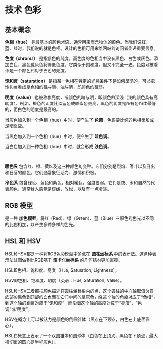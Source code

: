 # 技术 色彩

## 基本概念

**色相（hue）** 是最基本的颜色术语、通常用来表示物体的颜色。当我们说红、蓝、绿时，我们说的就是色相。设计的色相可用来给网站的访问者传递重要信息。

**色度（chroma）** 是指颜色的纯度。高色度的色相当中没有黑色、白色或灰色。添加白色、黑色或灰色将降低色度。它类似于饱和度，但又不完全一致。色度可被看作是一个颜色相对于白色的亮度。

**饱和度（saturation）** 是指某一色相在特定的光照条件下是如何呈现的。可以把饱和度看成是色相的强与弱、浊与清，即颜色的强弱。

**明度（value）** 也被称作亮度，指颜色的暗与明，即颜色的深浅（浅的颜色具有高明度）。例如，橙色的明度比深蓝色或暗紫色更高。黑色的明度是所有色相中最低的，而白色的明度是最高的。

当灰色加入到一个色相（hue）中时，便产生了 **色调**，色调要比纯的色相柔和或是暗淡些。

当黑色加入到一个色相（hue）中时，便产生了 **暗色调**。

当白色加入到一种色相（hue）中时，就会形成 **浅色调**。

<br>

**暖色系** 包含红、橙、黄以及这三种颜色的变种。它们分别是烈焰、落叶以及日出和日落的颜色，它们通常象征活力、激情和积极。

**冷色系** 包含绿色、蓝色和紫色，相对暖色，强度要弱。它们是夜、水和自然的代表颜色，通常给人感觉是舒缓，放松，以及有一点冷淡。

## RGB 模型

是一种 **加色模型**，将红（Red）、绿（Green）、蓝（Blue）三原色的色光以不同的比例相加，以产生多种多样的色光。

## HSL 和 HSV

HSL和HSV都是一种将RGB色彩模型中的点在 **圆柱坐标系** 中的表示法。这两种表示法试图做到比RGB基于 **笛卡尔坐标系** 的几何结构更加直观。

HSL即色相、饱和度、亮度（Hue, Saturation, Lightness）。

HSV即色相、饱和度、明度（英语：Hue, Saturation, Value）。

HSL和HSV二者都把颜色描述在圆柱坐标系内的点，这个圆柱的中心轴取值为自底部的黑色到顶部的白色而在它们中间的是灰色，绕这个轴的角度对应于“色相”，到这个轴的距离对应于“饱和度”，而沿着这个轴的高度对应于“亮度”，“色调”或“明度”。

HSV在概念上可以被认为是颜色的倒圆锥体（黑点在下顶点，白色在上底面圆心）。

HSL在概念上表示了一个双圆锥体和圆球体（白色在上顶点，黑色在下顶点，最大横切面的圆心是半程灰色）。
